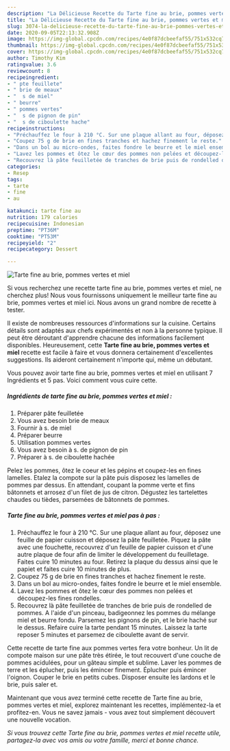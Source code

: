 ```yaml
---
description: "La Délicieuse Recette du Tarte fine au brie, pommes vertes et miel"
title: "La Délicieuse Recette du Tarte fine au brie, pommes vertes et miel"
slug: 3074-la-delicieuse-recette-du-tarte-fine-au-brie-pommes-vertes-et-miel
date: 2020-09-05T22:13:32.908Z
image: https://img-global.cpcdn.com/recipes/4e0f87dcbeefaf55/751x532cq70/tarte-fine-au-brie-pommes-vertes-et-miel-photo-principale-de-la-recette.jpg
thumbnail: https://img-global.cpcdn.com/recipes/4e0f87dcbeefaf55/751x532cq70/tarte-fine-au-brie-pommes-vertes-et-miel-photo-principale-de-la-recette.jpg
cover: https://img-global.cpcdn.com/recipes/4e0f87dcbeefaf55/751x532cq70/tarte-fine-au-brie-pommes-vertes-et-miel-photo-principale-de-la-recette.jpg
author: Timothy Kim
ratingvalue: 3.6
reviewcount: 8
recipeingredient:
- " pte feuillete"
- " brie de meaux"
- "  s de miel"
- " beurre"
- " pommes vertes"
- "  s de pignon de pin"
- "  s de ciboulette hache"
recipeinstructions:
- "Préchauffez le four à 210 °C. Sur une plaque allant au four, déposez une feuille de papier cuisson et déposez la pâte feuilletée. Piquez la pâte avec une fouchette, recouvrez d&#39;un feuille de papier cuisson et d&#39;une autre plaque de four afin de limiter le développement du feuilletage. Faites cuire 10 minutes au four. Retirez la plaque du dessus ainsi que le papiet et faites cuire 10 minutes de plus."
- "Coupez 75 g de brie en fines tranches et hachez finement le reste."
- "Dans un bol au micro-ondes, faites fondre le beurre et le miel ensemble."
- "Lavez les pommes et ôtez le cœur des pommes non pelées et découpez-les fines rondelles."
- "Recouvrez là pâte feuilletée de tranches de brie puis de rondelled de pommes. A l&#39;aide d&#39;un pinceau, badigeonnez les pommes du mélange miel et beurre fondu. Parsemez les pignons de pin, et le brie haché sur le dessus. Refaire cuire la tarte pendant 15 minutes. Laissez la tarte reposer 5 minutes et parsemez de ciboulette avant de servir."
categories:
- Resep
tags:
- tarte
- fine
- au

katakunci: tarte fine au 
nutrition: 179 calories
recipecuisine: Indonesian
preptime: "PT36M"
cooktime: "PT53M"
recipeyield: "2"
recipecategory: Dessert

---
```



![Tarte fine au brie, pommes vertes et miel](https://img-global.cpcdn.com/recipes/4e0f87dcbeefaf55/751x532cq70/tarte-fine-au-brie-pommes-vertes-et-miel-photo-principale-de-la-recette.jpg)

Si vous recherchez une recette tarte fine au brie, pommes vertes et miel, ne cherchez plus! Nous vous fournissons uniquement le meilleur tarte fine au brie, pommes vertes et miel ici. Nous avons un grand nombre de recette à tester.

Il existe de nombreuses ressources d'informations sur la cuisine. Certains détails sont adaptés aux chefs expérimentés et non à la personne typique. Il peut être déroutant d'apprendre chacune des informations facilement disponibles. Heureusement, cette <strong> Tarte fine au brie, pommes vertes et miel </strong> recette est facile à faire et vous donnera certainement d'excellentes suggestions. Ils aideront certainement n'importe qui, même un débutant.

<!--inarticleads1-->

Vous pouvez avoir tarte fine au brie, pommes vertes et miel en utilisant 7 Ingrédients et 5 pas. Voici comment vous cuire cette.

##### Ingrédients de tarte fine au brie, pommes vertes et miel :

1. Préparer  pâte feuilletée
1. Vous avez besoin  brie de meaux
1. Fournir  à s. de miel
1. Préparer  beurre
1. Utilisation  pommes vertes
1. Vous avez besoin  à s. de pignon de pin
1. Préparer  à s. de ciboulette hachée


Pelez les pommes, ôtez le coeur et les pépins et coupez-les en fines lamelles. Etalez la compote sur la pâte puis disposez les lamelles de pommes par dessus. En attendant, coupant la pomme verte et fins bâtonnets et arrosez d&#39;un filet de jus de citron. Dégustez les tartelettes chaudes ou tièdes, parsemées de bâtonnets de pommes. 

<!--inarticleads2-->

##### Tarte fine au brie, pommes vertes et miel pas à pas :

1. Préchauffez le four à 210 °C. Sur une plaque allant au four, déposez une feuille de papier cuisson et déposez la pâte feuilletée. Piquez la pâte avec une fouchette, recouvrez d&#39;un feuille de papier cuisson et d&#39;une autre plaque de four afin de limiter le développement du feuilletage. Faites cuire 10 minutes au four. Retirez la plaque du dessus ainsi que le papiet et faites cuire 10 minutes de plus.
1. Coupez 75 g de brie en fines tranches et hachez finement le reste.
1. Dans un bol au micro-ondes, faites fondre le beurre et le miel ensemble.
1. Lavez les pommes et ôtez le cœur des pommes non pelées et découpez-les fines rondelles.
1. Recouvrez là pâte feuilletée de tranches de brie puis de rondelled de pommes. A l&#39;aide d&#39;un pinceau, badigeonnez les pommes du mélange miel et beurre fondu. Parsemez les pignons de pin, et le brie haché sur le dessus. Refaire cuire la tarte pendant 15 minutes. Laissez la tarte reposer 5 minutes et parsemez de ciboulette avant de servir.


Cette recette de tarte fine aux pommes vertes fera votre bonheur. Un lit de compote maison sur une pâte très étirée, le tout recouvert d&#39;une couche de pommes acidulées, pour un gâteau simple et sublime. Laver les pommes de terre et les éplucher, puis les émincer finement. Éplucher puis émincer l&#39;oignon. Couper le brie en petits cubes. Disposer ensuite les lardons et le brie, puis saler et. 

<!--inarticleads1-->

<p>
Maintenant que vous avez terminé cette recette de Tarte fine au brie, pommes vertes et miel, explorez maintenant les recettes, implémentez-la et profitez-en. Vous ne savez jamais - vous avez tout simplement découvert une nouvelle vocation.
</p>

<p>
<i>Si vous trouvez cette Tarte fine au brie, pommes vertes et miel recette utile, partagez-la avec vos amis ou votre famille, merci et bonne chance.</i>
</p>
